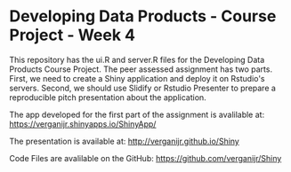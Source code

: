 # Developing Data Products - Course Project - Week 4

This repository has the ui.R and server.R files for the Developing Data Products Course Project. The peer assessed assignment has two parts. First, we need to create a Shiny application and deploy it on Rstudio's servers. Second, we should use Slidify or Rstudio Presenter to prepare a reproducible pitch presentation about the application.

The app developed for the first part of the assignment is avalilable at: https://verganijr.shinyapps.io/ShinyApp/

The presentation is available at: http://verganijr.github.io/Shiny

Code Files are avalilable on the GitHub: https://github.com/verganijr/Shiny
